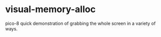 # visual-memory-alloc
pico-8 quick demonstration of grabbing the whole screen in a variety of ways.
